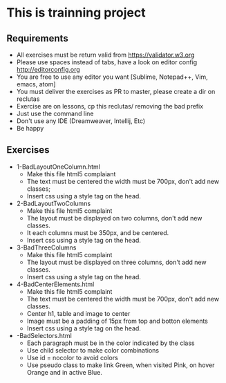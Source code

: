 # This is trainning project 

## Requirements
* All exercises must be return valid from https://validator.w3.org
* Please use spaces instead of tabs, have a look on editor config http://editorconfig.org
* You are free to  use any editor you want [Sublime, Notepad++, Vim, emacs, atom]
* You must deliver the exercises as PR to master, please create a dir on reclutas
* Exercise are on lessons, cp this reclutas/<recluta-name> removing the bad prefix
* Just use the command line
* Don't use any IDE (Dreamweaver, Intellij, Etc)
* Be happy


## Exercises
* 1-BadLayoutOneColumn.html
  * Make this file html5 complaiant
  * The text must be centered the width must be 700px, don't add new classes;
  * Insert css using a style tag on the head.
* 2-BadLayoutTwoColumns
  * Make this file html5 complaint
  * The layout must be displayed on two columns, don't add new classes.
  * It each columns must be 350px, and be centered.
  * Insert css using a style tag on the head.
* 3-BadThreeColumns
  * Make this file html5 complaint
  * The layout must be displayed on three columns, don't add new classes.
  * Insert css using a style tag on the head.
* 4-BadCenterElements.html
  * Make this file html5 complaint
  * The text must be centered the width must be 700px, don't add new classes.
  * Center h1, table and image to center
  * Image must be a padding of 15px from top and botton elements
  * Insert css using a style tag on the head.
* -BadSelectors.html
  * Each paragraph must be in the color indicated by the class
  * Use child selector to make color combinations
  * Use id = nocolor to avoid colors
  * Use pseudo class to make link Green, when visited Pink, on hover Orange and in active Blue.

  
